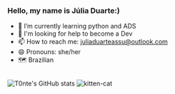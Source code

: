 ### Hello, my name is Júlia Duarte:)

- 🌱 I’m currently learning python and ADS
- 🤔 I'm looking for help to become a Dev
- 📫 How to reach me: juliaduarteassu@outlook.com
- 😄 Pronouns: she/her 
- 🗺️ Brazilian 

##
![T0nte's GitHub stats](https://github-readme-stats.vercel.app/api?username=T0nte&show_icons=true&theme=cobalt) ![kitten-cat](https://github.com/T0nte/T0nte/assets/134979746/8bc275fd-f313-4ec0-aa86-ee2e55857c80)

##


  
